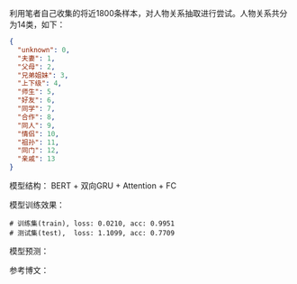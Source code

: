 利用笔者自己收集的将近1800条样本，对人物关系抽取进行尝试。人物关系共分为14类，如下：

```json
{
  "unknown": 0,
  "夫妻": 1,
  "父母": 2,
  "兄弟姐妹": 3,
  "上下级": 4,
  "师生": 5,
  "好友": 6,
  "同学": 7,
  "合作": 8,
  "同人": 9,
  "情侣": 10,
  "祖孙": 11,
  "同门": 12,
  "亲戚": 13
}
```

模型结构： BERT + 双向GRU + Attention + FC 

模型训练效果：

```
# 训练集(train), loss: 0.0210, acc: 0.9951
# 测试集(test),  loss: 1.1099, acc: 0.7709
```

模型预测：



参考博文：

